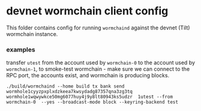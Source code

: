 # devnet wormchain client config

This folder contains config for running `wormchaind` against the devnet (Tilt) wormchain instance.

### examples

transfer `utest` from the account used by `wormchain-0` to the account used by `wormchain-1`, to smoke-test wormchain - make sure we can connect to the RPC port, the accounts exist, and wormchain is producing blocks.
<!-- cspell:disable-next-line -->
    ./build/wormchaind --home build tx bank send wormhole1cyyzpxplxdzkeea7kwsydadg87357qna3zg3tq  wormhole1wqwywkce50mg6077huy4j9y8lt80943ks5udzr  1utest --from wormchain-0  --yes --broadcast-mode block --keyring-backend test
